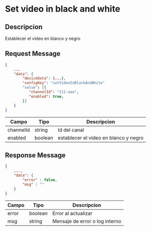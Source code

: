 # Set video in black and white

## Descripcion

Establecer el video en blanco y negro

## Request Message

```json
{
    ...
    "data": {
        "deviceData": {...},
        "configKey": "setVideoInBlackAndWhite"
        "value": [{
           "channelId": "111-aaa",
           "enabled": true,
        }]
    }
}
```

| Campo     | Tipo    | Descripcion                           |
| --------- | ------- | ------------------------------------- |
| channelId | string  | Id del canal                          |
| enabled   | boolean | establecer el video en blanco y negro |

## Response Message

```json
{
    ...,
    "data": {
        "error" : false,
        "msg" : ""
    }
}
```

| Campo | Tipo    | Descripcion                    |
| ----- | ------- | ------------------------------ |
| error | boolean | Error al actualizar            |
| msg   | string  | Mensaje de error o log interno |
